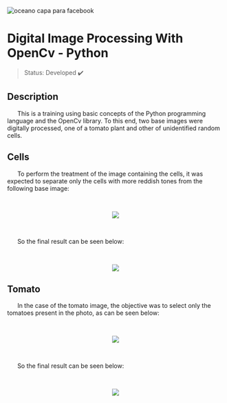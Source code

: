 ![oceano capa para facebook](https://user-images.githubusercontent.com/86898996/172753078-8838a80e-8aa6-4588-8111-8744f7b6ac14.png)
<h1>Digital Image Processing With OpenCv - Python</h1> 

> Status: Developed ✔️

## Description
<p>&nbsp;&nbsp;&nbsp;&nbsp;&nbsp;&nbsp;This is a training using basic concepts of the Python programming language and the OpenCv library. To this end, two base images were digitally processed, one of a tomato plant and other of unidentified random cells.</p>

## Cells
<p>&nbsp;&nbsp;&nbsp;&nbsp;&nbsp;&nbsp;To perform the treatment of the image containing the cells, it was expected to separate only the cells with more reddish tones from the following base image:</p>
<br>
<p>
<center>
 <img src="https://user-images.githubusercontent.com/86898996/172745122-0cb2a094-17cb-4b8a-b84e-67fc74cc20b9.png">
</center>
</p>
<br>
<p>&nbsp;&nbsp;&nbsp;&nbsp;&nbsp;&nbsp;So the final result can be seen below:</p>
<br>
<p>
<center>
 <img src="https://user-images.githubusercontent.com/86898996/172745729-00c5f4e0-3acb-42ce-9757-ad191d739897.png">
</center>
</p>

## Tomato
<p>&nbsp;&nbsp;&nbsp;&nbsp;&nbsp;&nbsp;In the case of the tomato image, the objective was to select only the tomatoes present in the photo, as can be seen below: </p>
<br>
<p>
<center>
 <img src="https://user-images.githubusercontent.com/86898996/172753564-56f34618-cb3d-46ac-8aa4-8cce32763f47.jpg">
</center>
</p>
<br>
<p>&nbsp;&nbsp;&nbsp;&nbsp;&nbsp;&nbsp;So the final result can be seen below:</p>
<br>
<p>
<center>
 <img src="https://user-images.githubusercontent.com/86898996/172753811-16ef5248-5457-4470-b43f-c32f36595190.png">
</center>
</p>


